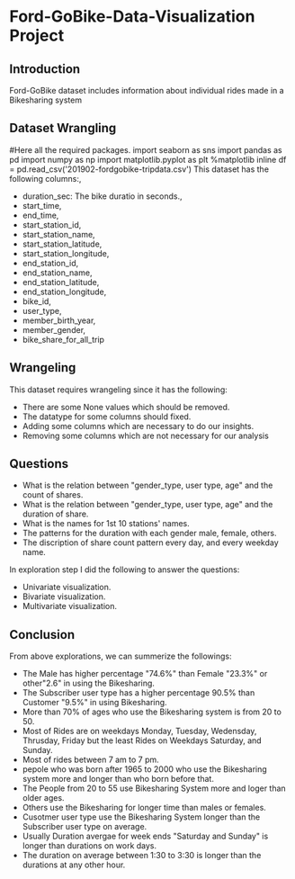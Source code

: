 # Ford-GoBike-Data-Visualization Project

## Introduction

Ford-GoBike dataset includes information about individual rides made in a Bikesharing system

## Dataset Wrangling
#Here all the required packages.
import seaborn as sns
import pandas as pd
import numpy as np
import matplotlib.pyplot as plt
%matplotlib inline df = pd.read_csv('201902-fordgobike-tripdata.csv')
This dataset has the following columns:,
-  duration_sec: The bike duratio in seconds.,
-  start_time,   
-  end_time,
-  start_station_id,
-  start_station_name,
-  start_station_latitude,
-  start_station_longitude,
-  end_station_id,
-  end_station_name,
- end_station_latitude,
- end_station_longitude,
- bike_id,
- user_type,
- member_birth_year,
- member_gender,
- bike_share_for_all_trip

## Wrangeling
This dataset requires wrangeling since it has the following:
- There are some None values which should be removed.
- The datatype for some columns should fixed.
- Adding some columns which are necessary to do our insights.
- Removing some columns which are not necessary for our analysis

## Questions
- What is the relation between "gender_type, user type, age" and the count of shares. 
- What is the relation between "gender_type, user type, age" and the duration of share.
- What is the names for 1st 10 stations' names.
- The patterns for the duration with each gender male, female, others.
- The discription of share count pattern every day, and every weekday name.


In exploration step I did the following to answer the questions:
- Univariate visualization.
- Bivariate visualization.
- Multivariate visualization.


## Conclusion

From above explorations, we can summerize the followings:
- The Male has higher percentage "74.6%" than Female "23.3%" or other"2.6"  in using the Bikesharing.
- The Subscriber user type has a higher percentage 90.5% than Customer "9.5%" in using Bikesharing.
- More than 70% of ages who use the Bikesharing system is from 20 to 50.
- Most of Rides are on weekdays Monday, Tuesday, Wedensday, Thrusday, Friday but the least Rides on Weekdays Saturday, and Sunday.
- Most of rides between 7 am to 7 pm.
- pepole who was born after 1965 to 2000 who use the Bikesharing system more and longer than who born before that.
- The People from 20 to 55 use Bikesharing System more and loger than older ages.
- Others use the Bikesharing for longer time than males or females.
- Cusotmer user type use the Bikesharing System longer than the Subscriber user type on average.
- Usually Duration avergae for week ends "Saturday and Sunday" is longer than durations on work days.
- The duration on average between 1:30 to 3:30 is longer than the durations at any other hour.
    


```python

```
